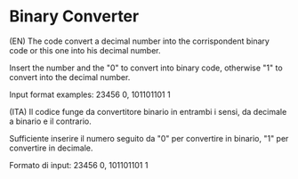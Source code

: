 # Binary Converter

(EN)
The code convert a decimal number into the corrispondent binary code or this one into his decimal number.

Insert the number and the "0" to convert into binary code, otherwise "1" to convert into the decimal number.

Input format examples: 23456 0, 101101101 1

(ITA)
Il codice funge da convertitore binario in entrambi i sensi, da decimale a binario e il contrario.

Sufficiente inserire il numero seguito da "0" per convertire in binario, "1" per convertire in decimale.

Formato di input: 23456 0, 101101101 1
